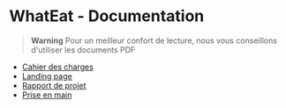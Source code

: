 # WhatEat - Documentation

> **Warning**
> Pour un meilleur confort de lecture, nous vous conseillons d'utiliser les documents PDF

- [Cahier des charges](https://github.com/WhatEatInc/WhatEat-doc/blob/main/Cahier%20des%20charges/WhatEat%20-%20Cahier%20des%20charges.pdf)
- [Landing page](https://github.com/WhatEatInc/WhatEat-doc/blob/main/Landing%20Page/WhatEat%20-%20Landing%20page.pdf)
- [Rapport de projet](https://github.com/WhatEatInc/WhatEat-doc/blob/main/Rapport%20de%20projet/WhatEat%20-%20Rapport%20de%20projet.pdf)
- [Prise en main](https://github.com/WhatEatInc/WhatEat-doc/blob/main/Prise%20en%20main/WhatEat%20-%20Prise%20en%20main.pdf)

